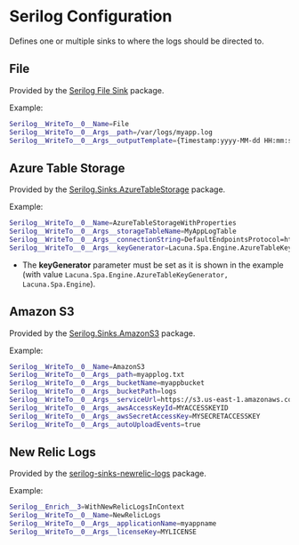 ﻿# Serilog Configuration

Defines one or multiple sinks to where the logs should be directed to.

## File

Provided by the [Serilog File Sink](https://github.com/serilog/serilog-sinks-file) package.

Example:

```sh
Serilog__WriteTo__0__Name=File
Serilog__WriteTo__0__Args__path=/var/logs/myapp.log
Serilog__WriteTo__0__Args__outputTemplate={Timestamp:yyyy-MM-dd HH:mm:ss.fff zzz} [{Level:u3}] [{SourceContext}] {Message:lj}{NewLine}{Exception}
```

## Azure Table Storage

Provided by the [Serilog.Sinks.AzureTableStorage](https://github.com/serilog/serilog-sinks-azuretablestorage) package.

Example:

```sh
Serilog__WriteTo__0__Name=AzureTableStorageWithProperties
Serilog__WriteTo__0__Args__storageTableName=MyAppLogTable
Serilog__WriteTo__0__Args__connectionString=DefaultEndpointsProtocol=https;AccountName=myaccountname;AccountKey=myaccountkey;EndpointSuffix=core.windows.net
Serilog__WriteTo__0__Args__keyGenerator=Lacuna.Spa.Engine.AzureTableKeyGenerator, Lacuna.Spa.Engine
```

* The **keyGenerator** parameter must be set as it is shown in the example (with value `Lacuna.Spa.Engine.AzureTableKeyGenerator, Lacuna.Spa.Engine`).

## Amazon S3

Provided by the [Serilog.Sinks.AmazonS3](https://github.com/SeppPenner/Serilog.Sinks.AmazonS3) package.

Example:

```sh
Serilog__WriteTo__0__Name=AmazonS3
Serilog__WriteTo__0__Args__path=myapplog.txt
Serilog__WriteTo__0__Args__bucketName=myappbucket
Serilog__WriteTo__0__Args__bucketPath=logs
Serilog__WriteTo__0__Args__serviceUrl=https://s3.us-east-1.amazonaws.com
Serilog__WriteTo__0__Args__awsAccessKeyId=MYACCESSKEYID
Serilog__WriteTo__0__Args__awsSecretAccessKey=MYSECRETACCESSKEY
Serilog__WriteTo__0__Args__autoUploadEvents=true
```

## New Relic Logs

Provided by the [serilog-sinks-newrelic-logs](https://github.com/ThiagoBarradas/serilog-sinks-newrelic-logs) package.

Example:

```sh
Serilog__Enrich__3=WithNewRelicLogsInContext
Serilog__WriteTo__0__Name=NewRelicLogs
Serilog__WriteTo__0__Args__applicationName=myappname
Serilog__WriteTo__0__Args__licenseKey=MYLICENSE
```